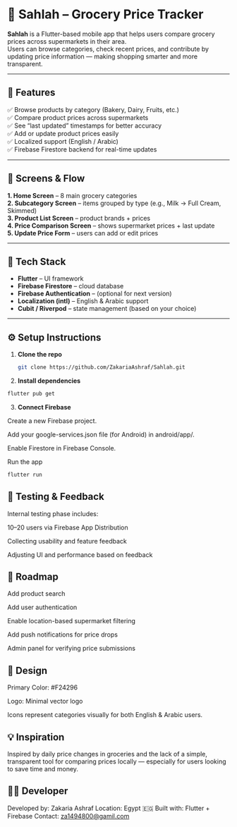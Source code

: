 # 🛒 Sahlah – Grocery Price Tracker

**Sahlah** is a Flutter-based mobile app that helps users compare grocery prices across supermarkets in their area.  
Users can browse categories, check recent prices, and contribute by updating price information — making shopping smarter and more transparent.

---

## 🚀 Features

✅ Browse products by category (Bakery, Dairy, Fruits, etc.)  
✅ Compare product prices across supermarkets  
✅ See “last updated” timestamps for better accuracy  
✅ Add or update product prices easily  
✅ Localized support (English / Arabic)  
✅ Firebase Firestore backend for real-time updates

---

## 📱 Screens & Flow

**1. Home Screen** – 8 main grocery categories  
**2. Subcategory Screen** – items grouped by type (e.g., Milk → Full Cream, Skimmed)  
**3. Product List Screen** – product brands + prices  
**4. Price Comparison Screen** – shows supermarket prices + last update  
**5. Update Price Form** – users can add or edit prices

---

## 🧱 Tech Stack

- **Flutter** – UI framework
- **Firebase Firestore** – cloud database
- **Firebase Authentication** – (optional for next version)
- **Localization (intl)** – English & Arabic support
- **Cubit / Riverpod** – state management (based on your choice)

---

## ⚙️ Setup Instructions

1. **Clone the repo**
   ```bash
   git clone https://github.com/ZakariaAshraf/Sahlah.git 
2. **Install dependencies**

```bash
flutter pub get
```
3. **Connect Firebase**

Create a new Firebase project.

Add your google-services.json file (for Android) in android/app/.

Enable Firestore in Firebase Console.

Run the app

```bash
flutter run
```
## 🧪 Testing & Feedback
Internal testing phase includes:

10–20 users via Firebase App Distribution

Collecting usability and feature feedback

Adjusting UI and performance based on feedback

## 🎯 Roadmap
Add product search

Add user authentication

Enable location-based supermarket filtering

Add push notifications for price drops

Admin panel for verifying price submissions

## 🎨 Design
Primary Color: #F24296

Logo: Minimal vector logo

Icons represent categories visually for both English & Arabic users.

## 💡 Inspiration
Inspired by daily price changes in groceries and the lack of a simple, transparent tool for comparing prices locally — especially for users looking to save time and money.

## 👨‍💻 Developer
Developed by: Zakaria Ashraf
Location: Egypt 🇪🇬
Built with: Flutter + Firebase
Contact: za1494800@gamil.com
